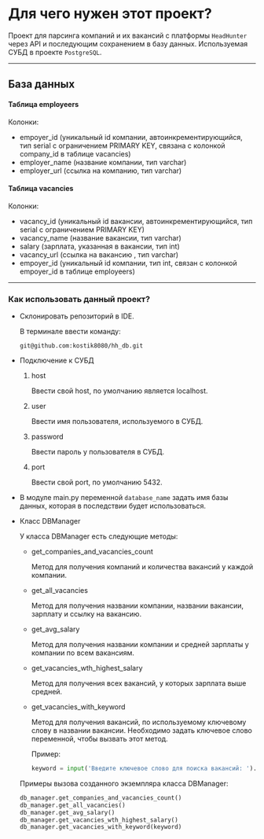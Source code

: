 # Для чего нужен этот проект?

Проект для парсинга компаний и их вакансий с платформы ``HeadHunter`` через API и последующим сохранением в базу данных.
Используемая СУБД в проекте ``PostgreSQL``.

____

## База данных




#### Таблица employeers

Колонки:
* empoyer_id (уникальный id компании, автоинкрементирующийся, тип serial с ограничением PRIMARY KEY, связана с колонкой company_id в таблице vacancies)
* employer_name (название компании, тип varchar)
* employer_url (ссылка на компанию, тип varchar)


#### Таблица vacancies

Колонки:
* vacancy_id (уникальный id вакансии, автоинкрементирующийся, тип serial с ограничением PRIMARY KEY)
* vacancy_name (название вакансии, тип varchar)
* salary (зарплата, указанная в вакансии, тип int)
* vacancy_url (ссылка на вакансию , тип varchar)
* empoyer_id (уникальный id компании, тип int, связан с колонкой empoyer_id в таблице employeers)

____
### Как использовать данный проект?

* Склонировать репозиторий в IDE.

  В терминале ввести команду:
  ```
  git@github.com:kostik8080/hh_db.git
  ```
* Подключение к СУБД

  1) host
    
     Ввести свой host, по умолчанию является localhost.
  2) user
     
     Ввести имя пользователя, используемого в СУБД.
  3) password
  
     Ввести пароль у пользователя в СУБД.
  4) port
 
     Ввести свой port, по умолчанию 5432. 

* В модуле main.py переменной ``database_name`` задать имя базы данных, которая в последствии будет использоваться.
* Класс DBManager

  У класса DBManager есть следующие методы:

  * get_companies_and_vacancies_count

    Метод для получения компаний и количества вакансий у каждой компании.

  * get_all_vacancies

    Метод для получения названии компании, названии вакансии, зарплату и ссылку на вакансию.

  * get_avg_salary
 
    Метод для получения названии компании и средней зарплаты у компании по всем вакансиям.

  * get_vacancies_wth_highest_salary
 
    Метод для получения всех вакансий, у которых зарплата выше средней.

  * get_vacancies_with_keyword
 
    Метод для получения вакансий, по используемому ключевому слову в названии вакансии.
    Необходимо задать ключевое слово переменной, чтобы вызвать этот метод.
    
    Пример:
    ```python
    keyword = input('Введите ключевое слово для поиска вакансий: ').lower()
    ```


  Примеры вызова созданного экземпляра класса DBManager:
    ```python
    db_manager.get_companies_and_vacancies_count()
    db_manager.get_all_vacancies()
    db_manager.get_avg_salary()
    db_manager.get_vacancies_wth_highest_salary()
    db_manager.get_vacancies_with_keyword(keyword)
    ```
